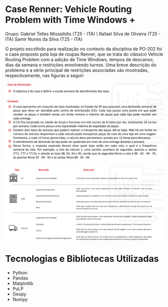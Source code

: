 # Case Renner: Vehicle Routing Problem with Time Windows +

Grupo:
Gabriel Telles Missailidis (T25 - ITA) \\
Rafael Silva de Oliveira (T25 - ITA)
Samir Nunes da Silva (T25 - ITA)
 
O projeto escolhido para realização no contexto da disciplina de PO-202 foi o case proposto pela loja de roupas Renner, que se trata do clássico Vehicle Routing Problem com a adição de Time Windows, tempos de descanso, dias da semana e restrições envolvendo turnos. Uma breve descrição do problema e a série principal de restrições associadas são mostradas, respectivamente, nas figuras a seguir:

![alt text](https://github.com/Samirnunes/case_renner/blob/main/Imagens/case.PNG)

![alt text](https://github.com/Samirnunes/case_renner/blob/main/Imagens/restrictions.PNG)

# Tecnologias e Bibliotecas Utilizadas

- Python
- Pandas
- Matplotlib
- PuLP
- Geopy
- Numpy

